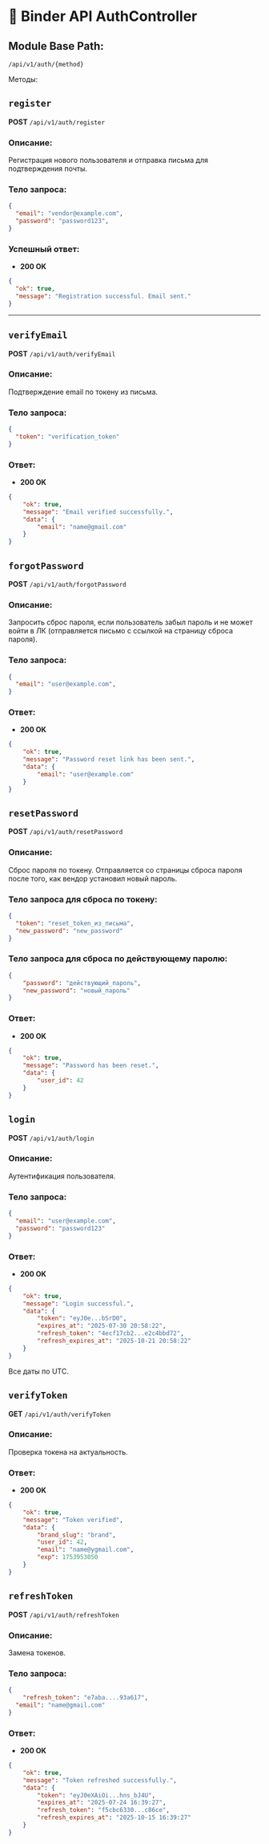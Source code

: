 # 📘 Binder API AuthController

## Module Base Path:  
`/api/v1/auth/{method}`

Методы:

## `register`

**POST** `/api/v1/auth/register`

### Описание:
Регистрация нового пользователя и отправка письма для подтверждения почты.

### Тело запроса:
```json
{
  "email": "vendor@example.com",
  "password": "password123",
}
```

### Успешный ответ:
- **200 OK**
```json
{
  "ok": true,
  "message": "Registration successful. Email sent."
}
```

---

## `verifyEmail`

**POST** `/api/v1/auth/verifyEmail`

### Описание:
Подтверждение email по токену из письма.

### Тело запроса:
```json
{
  "token": "verification_token"
}
```

### Ответ:
- **200 OK**
```json
{
	"ok": true,
	"message": "Email verified successfully.",
	"data": {
		"email": "name@gmail.com"
	}
}
```

## `forgotPassword`

**POST** `/api/v1/auth/forgotPassword`

### Описание:
Запросить сброс пароля, если пользователь забыл пароль и не может войти в ЛК (отправляется письмо с ссылкой на страницу сброса пароля).

### Тело запроса:
```json
{
  "email": "user@example.com",
}
```

### Ответ:
- **200 OK**
```json
{
	"ok": true,
	"message": "Password reset link has been sent.",
	"data": {
		"email": "user@example.com"
	}
}
```

## `resetPassword`

**POST** `/api/v1/auth/resetPassword`

### Описание:
Сброс пароля по токену. Отправляется со страницы сброса пароля после того, как вендор установил новый пароль.

### Тело запроса для сброса по токену:
```json
{
  "token": "reset_token_из_письма",
  "new_password": "new_password"
}
```

### Тело запроса для сброса по действующему паролю:
```json
{
	"password": "действующий_пароль",
	"new_password": "новый_пароль"
}
```

### Ответ:
- **200 OK**
```json
{
	"ok": true,
	"message": "Password has been reset.",
	"data": {
		"user_id": 42
	}
}
```

## `login`

**POST** `/api/v1/auth/login`

### Описание:
Аутентификация пользователя.

### Тело запроса:
```json
{
  "email": "user@example.com",
  "password": "password123"
}
```

### Ответ:
- **200 OK**
```json
{
	"ok": true,
	"message": "Login successful.",
	"data": {
		"token": "eyJ0e...bSrD0",
		"expires_at": "2025-07-30 20:58:22",
		"refresh_token": "4ecf17cb2...e2c4bbd72",
		"refresh_expires_at": "2025-10-21 20:58:22"
	}
}
```
Все даты по UTC.


## `verifyToken`

**GET** `/api/v1/auth/verifyToken`

### Описание:
Проверка токена на актуальность.


### Ответ:
- **200 OK**
```json
{
	"ok": true,
	"message": "Token verified",
	"data": {
		"brand_slug": "brand",
		"user_id": 42,
		"email": "name@ygmail.com",
		"exp": 1753953050
	}
}
```


## `refreshToken`

**POST** `/api/v1/auth/refreshToken`

### Описание:
Замена токенов.

### Тело запроса:
```json
{
	"refresh_token": "e7aba....93a617",
  "email": "name@gmail.com"
}
```

### Ответ:
- **200 OK**
```json
{
	"ok": true,
	"message": "Token refreshed successfully.",
	"data": {
		"token": "eyJ0eXAiOi...hns_bJ4U",
		"expires_at": "2025-07-24 16:39:27",
		"refresh_token": "f5cbc6330...c86ce",
		"refresh_expires_at": "2025-10-15 16:39:27"
	}
}
```


